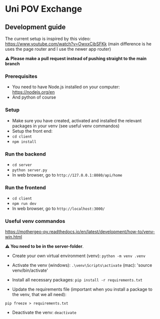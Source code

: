 # Uni POV Exchange

## Development guide

The current setup is inspired by this video: https://www.youtube.com/watch?v=OwxxCibSFKk
(main difference is he uses the page router and I use the newer app router)

**⚠️ Please make a pull request instead of pushing straight to the main branch**

### Prerequisites

- You need to have Node.js installed on your computer: https://nodejs.org/en
- And python of course

### Setup

- Make sure you have created, activated and installed the relevant packages in your venv (see useful venv commandos)
- Setup the front end:
- `cd client`
- `npm install`

### Run the backend

- `cd server`
- `python server.py`
- In web browser, go to  `http://127.0.0.1:8080/api/home`

### Run the frontend

- `cd client`
- `npm run dev`
- In web browser, go to `http://localhost:3000/`

### Useful venv commandos

https://mothergeo-py.readthedocs.io/en/latest/development/how-to/venv-win.html

**⚠️ You need to be in the server-folder**.

- Create your own virtual environment (venv):
`python -m venv .venv`

- Activate the venv (windows):
`.\venv\Scripts\activate`
(mac):
'source venv/bin/activate'

- Install all necessary packages:
`pip install -r requirements.txt`

- Update the requirements file (important when you install a package to the venv, that we all need):

`pip freeze > requirements.txt`

- Deactivate the venv:
`deactivate`
